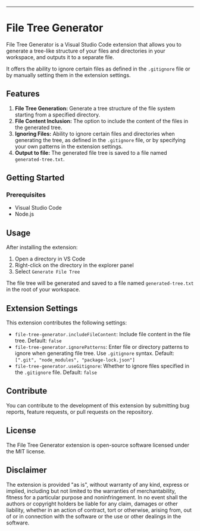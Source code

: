 ---

# File Tree Generator

File Tree Generator is a Visual Studio Code extension that allows you to generate a tree-like structure of your files and directories in your workspace, and outputs it to a separate file.

It offers the ability to ignore certain files as defined in the `.gitignore` file or by manually setting them in the extension settings. 

## Features

1. **File Tree Generation:** Generate a tree structure of the file system starting from a specified directory.
2. **File Content Inclusion:** The option to include the content of the files in the generated tree.
3. **Ignoring Files:** Ability to ignore certain files and directories when generating the tree, as defined in the `.gitignore` file, or by specifying your own patterns in the extension settings.
4. **Output to file:** The generated file tree is saved to a file named `generated-tree.txt`.

## Getting Started

### Prerequisites

- Visual Studio Code
- Node.js

## Usage

After installing the extension:

1. Open a directory in VS Code
2. Right-click on the directory in the explorer panel
3. Select `Generate File Tree`

The file tree will be generated and saved to a file named `generated-tree.txt` in the root of your workspace.

## Extension Settings

This extension contributes the following settings:

- `file-tree-generator.includeFileContent`: Include file content in the file tree. Default: `false`
- `file-tree-generator.ignorePatterns`: Enter file or directory patterns to ignore when generating file tree. Use `.gitignore` syntax. Default: `[".git", "node_modules", "package-lock.json"]`
- `file-tree-generator.useGitignore`: Whether to ignore files specified in the `.gitignore` file. Default: `false`

## Contribute

You can contribute to the development of this extension by submitting bug reports, feature requests, or pull requests on the repository.

## License

The File Tree Generator extension is open-source software licensed under the MIT license.

## Disclaimer

The extension is provided "as is", without warranty of any kind, express or implied, including but not limited to the warranties of merchantability, fitness for a particular purpose and noninfringement. In no event shall the authors or copyright holders be liable for any claim, damages or other liability, whether in an action of contract, tort or otherwise, arising from, out of or in connection with the software or the use or other dealings in the software.